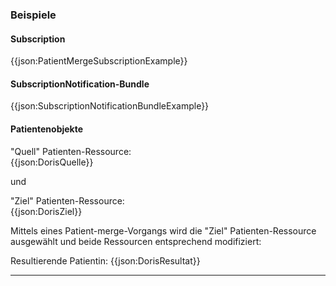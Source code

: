 ### Beispiele

#### Subscription

{{json:PatientMergeSubscriptionExample}}

#### SubscriptionNotification-Bundle

{{json:SubscriptionNotificationBundleExample}}

#### Patientenobjekte
"Quell" Patienten-Ressource:  
{{json:DorisQuelle}}

und

"Ziel" Patienten-Ressource:  
{{json:DorisZiel}}

Mittels eines Patient-merge-Vorgangs wird die "Ziel" Patienten-Ressource ausgewählt und beide Ressourcen entsprechend modifiziert:

Resultierende Patientin:
{{json:DorisResultat}}

---
